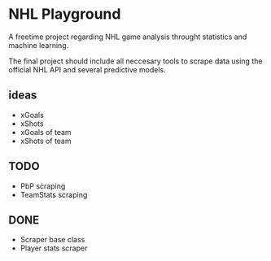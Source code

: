 # NHL Playground

A freetime project regarding NHL game analysis throught statistics and machine learning.

The final project should include all neccesary tools to scrape data using the official NHL API and several predictive models.

## ideas
- xGoals
- xShots
- xGoals of team
- xShots of team

## TODO
- PbP scraping
- TeamStats scraping

## DONE
- Scraper base class
- Player stats scraper